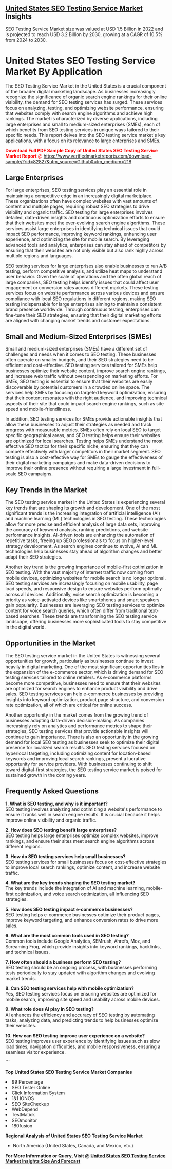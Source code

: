 <h2><a href="https://www.verifiedmarketreports.com/download-sample/?rid=82827&amp;utm_source=Github&amp;utm_medium=218" target="_blank">United States SEO Testing Service Market</a> Insights</h2><p>SEO Testing Service Market size was valued at USD 1.5 Billion in 2022 and is projected to reach USD 3.2 Billion by 2030, growing at a CAGR of 10.5% from 2024 to 2030.</p><p> <h1>United States SEO Testing Service Market By Application</h1> <p>The SEO Testing Service Market in the United States is a crucial component of the broader digital marketing landscape. As businesses increasingly recognize the significance of organic search engine rankings for their online visibility, the demand for SEO testing services has surged. These services focus on analyzing, testing, and optimizing website performance, ensuring that websites comply with search engine algorithms and achieve high rankings. The market is characterized by diverse applications, including large enterprises and small to medium-sized enterprises (SMEs), each of which benefits from SEO testing services in unique ways tailored to their specific needs. This report delves into the SEO testing service market's key applications, with a focus on its relevance to large enterprises and SMEs. <p><span class=""><span style="color: #ff0000;"><strong>Download Full PDF Sample Copy of United States SEO Testing Service Market Report</strong> @ </span><a href="https://www.verifiedmarketreports.com/download-sample/?rid=82827&amp;utm_source=Github&amp;utm_medium=218" target="_blank">https://www.verifiedmarketreports.com/download-sample/?rid=82827&amp;utm_source=Github&amp;utm_medium=218</a></span></p></p> <h2>Large Enterprises</h2> <p>For large enterprises, SEO testing services play an essential role in maintaining a competitive edge in an increasingly digital marketplace. These organizations often have complex websites with vast amounts of content and multiple pages, requiring robust SEO strategies to drive visibility and organic traffic. SEO testing for large enterprises involves detailed, data-driven insights and continuous optimization efforts to ensure that their websites meet the ever-evolving search engine algorithms. These services assist large enterprises in identifying technical issues that could impact SEO performance, improving keyword rankings, enhancing user experience, and optimizing the site for mobile search. By leveraging advanced tools and analytics, enterprises can stay ahead of competitors by ensuring that their websites are not only visible but also rank highly across multiple regions and languages. <p>SEO testing services for large enterprises also enable businesses to run A/B testing, perform competitive analysis, and utilize heat maps to understand user behavior. Given the scale of operations and the often global reach of large companies, SEO testing helps identify issues that could affect user engagement or conversion rates across different markets. These testing services focus on website performance across various devices and ensure compliance with local SEO regulations in different regions, making SEO testing indispensable for large enterprises aiming to maintain a consistent brand presence worldwide. Through continuous testing, enterprises can fine-tune their SEO strategies, ensuring that their digital marketing efforts are aligned with changing market trends and customer expectations.</p> <h2>Small and Medium-Sized Enterprises (SMEs)</h2> <p>Small and medium-sized enterprises (SMEs) have a different set of challenges and needs when it comes to SEO testing. These businesses often operate on smaller budgets, and their SEO strategies need to be efficient and cost-effective. SEO testing services tailored for SMEs help businesses optimize their website content, improve search engine rankings, and increase web traffic without overspending on marketing efforts. For SMEs, SEO testing is essential to ensure that their websites are easily discoverable by potential customers in a crowded online space. The services help SMEs by focusing on targeted keyword optimization, ensuring that their content resonates with the right audience, and improving technical aspects of their site that could impact search engine rankings, such as site speed and mobile-friendliness. <p>In addition, SEO testing services for SMEs provide actionable insights that allow these businesses to adjust their strategies as needed and track progress with measurable metrics. SMEs often rely on local SEO to target specific geographical areas, and SEO testing helps ensure their websites are optimized for local searches. Testing helps SMEs understand the most effective SEO tactics for their specific niche, ensuring that they can compete effectively with larger competitors in their market segment. SEO testing is also a cost-effective way for SMEs to gauge the effectiveness of their digital marketing campaigns and make data-driven decisions to improve their online presence without requiring a large investment in full-scale SEO campaigns.</p> <h2>Key Trends in the Market</h2> <p>The SEO testing service market in the United States is experiencing several key trends that are shaping its growth and development. One of the most significant trends is the increasing integration of artificial intelligence (AI) and machine learning (ML) technologies in SEO testing. These technologies allow for more precise and efficient analysis of large data sets, improving the accuracy of keyword analysis, ranking predictions, and website performance insights. AI-driven tools are enhancing the automation of repetitive tasks, freeing up SEO professionals to focus on higher-level strategy development. As search engines continue to evolve, AI and ML technologies help businesses stay ahead of algorithm changes and better adapt their SEO strategies. <p>Another key trend is the growing importance of mobile-first optimization in SEO testing. With the vast majority of internet traffic now coming from mobile devices, optimizing websites for mobile search is no longer optional. SEO testing services are increasingly focusing on mobile usability, page load speeds, and responsive design to ensure websites perform optimally across all devices. Additionally, voice search optimization is becoming a priority as voice-activated devices like smartphones and smart speakers gain popularity. Businesses are leveraging SEO testing services to optimize content for voice search queries, which often differ from traditional text-based searches. These trends are transforming the SEO testing service landscape, offering businesses more sophisticated tools to stay competitive in the digital world.</p> <h2>Opportunities in the Market</h2> <p>The SEO testing service market in the United States is witnessing several opportunities for growth, particularly as businesses continue to invest heavily in digital marketing. One of the most significant opportunities lies in the expansion of the e-commerce sector, which is driving demand for SEO testing services tailored to online retailers. As e-commerce platforms become more competitive, businesses need to ensure that their websites are optimized for search engines to enhance product visibility and drive sales. SEO testing services can help e-commerce businesses by providing insights into keyword optimization, product page structure, and conversion rate optimization, all of which are critical for online success. <p>Another opportunity in the market comes from the growing trend of businesses adopting data-driven decision-making. As companies increasingly rely on analytics and performance metrics to shape their strategies, SEO testing services that provide actionable insights will continue to gain importance. There is also an opportunity in the growing demand for local SEO testing as businesses seek to optimize their digital presence for localized search results. SEO testing services focused on hyperlocal targeting, including optimizing content for location-based keywords and improving local search rankings, present a lucrative opportunity for service providers. With businesses continuing to shift toward digital-first strategies, the SEO testing service market is poised for sustained growth in the coming years.</p> <h2>Frequently Asked Questions</h2> <p><strong>1. What is SEO testing, and why is it important?</strong><br>SEO testing involves analyzing and optimizing a website's performance to ensure it ranks well in search engine results. It is crucial because it helps improve online visibility and organic traffic.</p> <p><strong>2. How does SEO testing benefit large enterprises?</strong><br>SEO testing helps large enterprises optimize complex websites, improve rankings, and ensure their sites meet search engine algorithms across different regions.</p> <p><strong>3. How do SEO testing services help small businesses?</strong><br>SEO testing services for small businesses focus on cost-effective strategies to improve local search rankings, optimize content, and increase website traffic.</p> <p><strong>4. What are the key trends shaping the SEO testing market?</strong><br>The key trends include the integration of AI and machine learning, mobile-first optimization, and voice search optimization, all influencing SEO strategies.</p> <p><strong>5. How does SEO testing impact e-commerce businesses?</strong><br>SEO testing helps e-commerce businesses optimize their product pages, improve keyword targeting, and enhance conversion rates to drive more sales.</p> <p><strong>6. What are the most common tools used in SEO testing?</strong><br>Common tools include Google Analytics, SEMrush, Ahrefs, Moz, and Screaming Frog, which provide insights into keyword rankings, backlinks, and technical issues.</p> <p><strong>7. How often should a business perform SEO testing?</strong><br>SEO testing should be an ongoing process, with businesses performing tests periodically to stay updated with algorithm changes and evolving market trends.</p> <p><strong>8. Can SEO testing services help with mobile optimization?</strong><br>Yes, SEO testing services focus on ensuring websites are optimized for mobile search, improving site speed and usability across mobile devices.</p> <p><strong>9. What role does AI play in SEO testing?</strong><br>AI enhances the efficiency and accuracy of SEO testing by automating tasks, analyzing data, and predicting trends to help businesses optimize their websites.</p> <p><strong>10. How can SEO testing improve user experience on a website?</strong><br>SEO testing improves user experience by identifying issues such as slow load times, navigation difficulties, and mobile responsiveness, ensuring a seamless visitor experience.</p> ```</p><p><strong>Top United States SEO Testing Service Market Companies</strong></p><div data-test-id=""><p><li>99 Percentage</li><li> SEO Tester Online</li><li> Click Information System</li><li> 1&1 IONOS</li><li> SEO SiteCheckup</li><li> WebDepend</li><li> TestMatick</li><li> SEOmonitor</li><li> 180fusion</li></p><div><strong>Regional Analysis of&nbsp;United States SEO Testing Service Market</strong></div><ul><li dir="ltr"><p dir="ltr">North America&nbsp;(United States, Canada, and Mexico, etc.)</p></li></ul><p><strong>For More Information or Query, Visit @&nbsp;</strong><strong><a href="https://www.verifiedmarketreports.com/product/global-seo-testing-service-market-growth-status-and-outlook-2019-2024/?utm_source=Github&amp;utm_medium=218" target="_blank">United States SEO Testing Service Market Insights Size And Forecast</a></strong></p></div>
